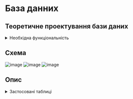 # База данних


## **Теоретичне проектування бази даних**
<details>
<summary>Необхідна функціональність</summary>


1. Список контактів.

2. Список клієнтів:
	- Приватні особи
	- Підприємства

3. Список клієнтів на постійному відвідуванні:
	- Об'єкт
	- Кількість відвідувань на місяць
	- Дати минулих відвідувань
	- Нотатки

4. Список дзвінків:
	- Контакт
	- Результат розмови

5. Список Запланованих дзвінків

6. Список бригад
	- бригади
 	- працівники бригад
  	- куратор бригади

8. План на місяць (місяці)
	- Планових відвідуваннь
	- Обробок
</details>

## **Схема**
![image](https://github.com/user-attachments/assets/62d95ef9-8c94-43cf-9493-229a36c8cb91)
![image](https://github.com/user-attachments/assets/9642b1b2-b088-47e8-ae20-0868a559a7c0)
![image](https://github.com/user-attachments/assets/32736896-2749-4944-8ca0-da1cafabe8b3)


## **Опис**
<details>
<summary>Застосовані таблиці</summary>

### **Contacts**
_Контаки - всі люди з якими буде працювати программа
	- Клієнти
 	- Працівники юридичних осіб
 	- Працівники
  	- Куратори_

### **PhoneNumbers**
_Номера телефонів клієнтів
(окрема таблиця на випадок декількох номерів у однієї особи)_

### **Calls**
_Дзвінки які здійснюються та повинні бути записані до программи_

### **CallResultTypes**
_Типи результатів дзвінків_

### **CallTypes**
_Типи дзвінків (вхідні та вихідні)_

### **PlannedCalls**
_Заплановані або перенесені дзвінки_

### **NaturalPerson**
_Фізична особо - замовник_

### **LegalPerson**
_Юридична особа замовник_

### **TaxSystem**
_Тип опадткування
	- Загальна система
	- Єдиний податок ІІ група
	- Єдиний податок ІІІ група_

### **Position**
_Посада особи (контакту) у Юридичної особи_

### **PlanedWork**
_Планові роботи та кількість відвідувань на місяць_

### **PlanetVisit**
_Плановий візит_

### **Brigade**
_Бригада_

### **Workes**
_Співробітники (куратори та оператори)_

</details>



